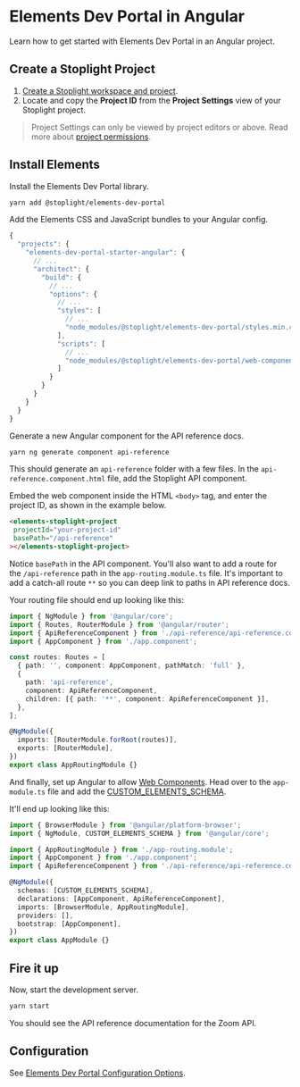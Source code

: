 # Elements Dev Portal in Angular

Learn how to get started with Elements Dev Portal in an Angular project.

## Create a Stoplight Project

1. [Create a Stoplight workspace and project](https://meta.stoplight.io/docs/platform/ZG9jOjQ2OTE4Njk3-quickstart-guide#create-a-project).
2. Locate and copy the **Project ID** from the **Project Settings** view of your Stoplight project.

> Project Settings can only be viewed by project editors or above. Read more about [project permissions](https://meta.stoplight.io/docs/platform/ZG9jOjg1NjcyNzE-manage-project-access#project-roles).

## Install Elements

Install the Elements Dev Portal library.

```bash
yarn add @stoplight/elements-dev-portal
```

Add the Elements CSS and JavaScript bundles to your Angular config.

<!-- title: angular.json -->
```jsx
{
  "projects": {
    "elements-dev-portal-starter-angular": {
      // ...
      "architect": {
        "build": {
          // ...
          "options": {
            // ...
            "styles": [
              // ...
              "node_modules/@stoplight/elements-dev-portal/styles.min.css"
            ],
            "scripts": [
              // ...
              "node_modules/@stoplight/elements-dev-portal/web-components.min.js"
            ]
          }
        }
      }
    }
  }
}
```

Generate a new Angular component for the API reference docs.

```bash
yarn ng generate component api-reference
```

This should generate an `api-reference` folder with a few files. In the `api-reference.component.html` file, add the Stoplight API component.

Embed the web component inside the HTML `<body>` tag, and enter the project ID, as shown in the example below.

<!--
title: api-reference.component.html
-->
```html
<elements-stoplight-project
 projectId="your-project-id"
 basePath="/api-reference"
></elements-stoplight-project>
```

Notice `basePath` in the API component. You'll also want to add a route for the `/api-reference` path in the `app-routing.module.ts` file. It's important to add a catch-all route `**` so you can deep link to paths in API reference docs.

Your routing file should end up looking like this:

<!--
title: app-routing.module.ts
-->
```ts
import { NgModule } from '@angular/core';
import { Routes, RouterModule } from '@angular/router';
import { ApiReferenceComponent } from './api-reference/api-reference.component';
import { AppComponent } from './app.component';

const routes: Routes = [
  { path: '', component: AppComponent, pathMatch: 'full' },
  {
    path: 'api-reference',
    component: ApiReferenceComponent,
    children: [{ path: '**', component: ApiReferenceComponent }],
  },
];

@NgModule({
  imports: [RouterModule.forRoot(routes)],
  exports: [RouterModule],
})
export class AppRoutingModule {}
```
And finally, set up Angular to allow [Web Components](https://developer.mozilla.org/en-US/docs/Web/Web_Components). Head over to the `app-module.ts` file and add the [CUSTOM_ELEMENTS_SCHEMA](https://angular.io/api/core/CUSTOM_ELEMENTS_SCHEMA).

It'll end up looking like this:

<!--
title: app-module.ts
-->
```ts
import { BrowserModule } from '@angular/platform-browser';
import { NgModule, CUSTOM_ELEMENTS_SCHEMA } from '@angular/core';

import { AppRoutingModule } from './app-routing.module';
import { AppComponent } from './app.component';
import { ApiReferenceComponent } from './api-reference/api-reference.component';

@NgModule({
  schemas: [CUSTOM_ELEMENTS_SCHEMA],
  declarations: [AppComponent, ApiReferenceComponent],
  imports: [BrowserModule, AppRoutingModule],
  providers: [],
  bootstrap: [AppComponent],
})
export class AppModule {}
```

## Fire it up

Now, start the development server.

```bash
yarn start
```

You should see the API reference documentation for the Zoom API.

## Configuration

See [Elements Dev Portal Configuration Options](dev-portal-options.md).
